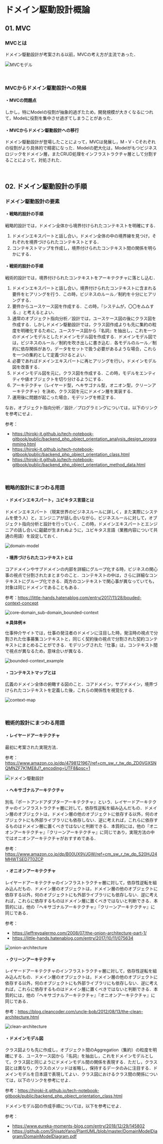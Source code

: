 # ドメイン駆動設計概論

## 01. MVC

### MVCとは

ドメイン駆動設計が考案される以前，MVCの考え方が主流であった．

![MVCモデル](https://raw.githubusercontent.com/hiroki-it/tech-notebook/master/images/MVCモデル.png)

<br>

### MVCからドメイン駆動設計への発展

#### ・MVCの問題点

しかし，特にModelの役割が抽象的過ぎたため，開発規模が大きくなるにつれて，Modelに役割を集中させ過ぎてしまうことがあった．

#### ・MVCからドメイン駆動設計への移行

ドメイン駆動設計が登場したことによって，MVCは発展し，M・V・Cそれぞれの役割がより具体的で精密になった．Modelの肥大化は，Modelがもつビジネスロジックをドメイン層，またCRUD処理をインフラストラクチャ層として分割することによって，対処された．

<br>

## 02. ドメイン駆動設計の手順

### ドメイン駆動設計の要素

#### ・戦略的設計の手順

戦略的設計では，ドメイン全体から境界付けられたコンテキストを明確にする．

1. ドメインエキスパートと話し合い，ドメイン全体の中の境界線を見つけ，それぞれを境界づけられたコンテキストとする．
2. コンテキストマップを作成し，境界付けられたコンテキスト間の関係を明らかにする．

#### ・戦術的設計の手順

戦術的設計では，境界付けられたコンテキストをアーキテクチャに落とし込む．

1. ドメインエキスパートと話し合い，境界付けられたコンテキストに含まれる要件をヒアリングを行う．この時，ビジネスのルール／制約を十分にヒアリングする．
2. 要件からユースケース図を作成する．この時，『システムが，〇〇を△△する．』と考えるとよい．
3. 通常のオブジェクト指向分析／設計では，ユースケース図の後にクラス図を作成する．しかしドメイン駆動設計では，クラス図作成よりも先に集約の粒度を明確化するために，ユースケース図から『名詞』を抽出し，これを一つのドメインモデルとしたドメインモデル図を作成する．ドメインモデル図では，ビジネスのルール／制約を吹き出しに書き込む．各モデルのルール／制約に依存関係があり，データをセットで扱う必要があるような場合，これらを一つの集約として定義づけるとよい．
4. 必要であればドメインエキスパートに再ヒアリングを行い，ドメインモデル図を改善する．
5. ドメインモデル図を元に，クラス図を作成する．この時，モデルをエンティティや値オブジェクトを切り分けるようにする．
6. アーキテクチャ（レイヤード型，ヘキサゴナル型，オニオン型，クリーンアーキテクチャ）を決め，クラス図を元にドメイン層を実装する．
7. 運用後に問題が起こった場合，モデリングを修正する．

なお，オブジェクト指向分析／設計／プログラミングについては，以下のリンクを参考にせよ．

参考：

- https://hiroki-it.github.io/tech-notebook-gitbook/public/backend_php_object_orientation_analysis_design_programming.html
- https://hiroki-it.github.io/tech-notebook-gitbook/public/backend_php_object_orientation_class.html
- https://hiroki-it.github.io/tech-notebook-gitbook/public/backend_php_object_orientation_method_data.html

<br>

### 戦略的設計にまつわる用語

#### ・ドメインエキスパート，ユビキタス言語とは

ドメインエキスパート（現実世界のビジネスルールに詳しく，また実際にシステムを使う人）と，エンジニアが話し合いながら，ビジネスルールに対して，オブジェクト指向分析と設計を行っていく．この時，ドメインエキスパートとエンジニアの話し合いに齟齬が生まれぬように，ユビキタス言語（業務内容について共通の用語）を設定しておく．

![domain-model](https://raw.githubusercontent.com/hiroki-it/tech-notebook/master/images/domain-model.png)

#### ・境界づけられたコンテキストとは

コアドメインやサブドメインの内部を詳細にグループ化する時，ビジネスの関心事の視点で分割されたまとまりのこと．コンテキストの中は，さらに詳細なコンテキストにグループ化できる．両方のコンテキストで関心事が異なっていても，対象は同じドメインであることもある．

参考：https://little-hands.hatenablog.com/entry/2017/11/28/bouded-context-concept

![core-domain_sub-domain_bounded-context](https://raw.githubusercontent.com/hiroki-it/tech-notebook/master/images/core-domain_sub-domain_bounded-context.png)

**＊具体例＊**

仕事仲介サイトでは，仕事の発注者のドメインに注目した時，発注時の視点で分割された仕事募集コンテキストと，同じく契約後の視点で分割された契約コンテキストにまとめることができる．モデリングされた『仕事』は，コンテキスト間で視点が異なるため，意味合いが異なる．

![bounded-context_example](https://raw.githubusercontent.com/hiroki-it/tech-notebook/master/images/bounded-context_example.png)

#### ・コンテキストマップとは

広義のドメイン全体の俯瞰する図のこと．コアドメイン，サブドメイン，境界づけられたコンテキストを定義した後，これらの関係性を視覚化する．

![context-map](https://raw.githubusercontent.com/hiroki-it/tech-notebook/master/images/context-map.png)

<br>

### 戦術的設計にまつわる用語

#### ・レイヤードアーキテクチャ

最初に考案された実現方法．

参考：https://www.amazon.co.jp/dp/4798121967/ref=cm_sw_r_tw_dp_ZD0VGXSNQMNZF7K1ME8J?_encoding=UTF8&psc=1

![ドメイン駆動設計](https://user-images.githubusercontent.com/42175286/58724663-2ec11c80-8418-11e9-96e9-bfc6848e9374.png)

#### ・ヘキサゴナルアーキテクチャ

別名『ポートアンドアダプターアーキテクチャ』という．レイヤードアーキテクチャのインフラストラクチャ層に対して，依存性逆転を組み込んだもの．ドメイン層のオブジェクトは，ドメイン層の他のオブジェクトに依存する以外，何のオブジェクトにも外部ライブラリにも依存しない．逆に考えれば，これらに依存するものはドメイン層に置くべきではないと判断できる．本質的には，他の『オニオンアーキテクチャ』『クリーンアーキテクチャ』に同じであり，実現方法の中ではオニオンアーキテクチャがおすすめである．

参考：https://www.amazon.co.jp/dp/B00UX9VJGW/ref=cm_sw_r_tw_dp_S20HJ24MHWTSED7T0ZCP

#### ・オニオンアーキテクチャ

レイヤードアーキテクチャのインフラストラクチャ層に対して，依存性逆転を組み込んだもの．ドメイン層のオブジェクトは，ドメイン層の他のオブジェクトに依存する以外，何のオブジェクトにも外部ライブラリにも依存しない．逆に考えれば，これらに依存するものはドメイン層に置くべきではないと判断できる．本質的には，他の『ヘキサゴナルアーキテクチャ』『クリーンアーキテクチャ』に同じである．

参考：

- https://jeffreypalermo.com/2008/07/the-onion-architecture-part-1/
- https://little-hands.hatenablog.com/entry/2017/10/11/075634

![onion-architecture](https://raw.githubusercontent.com/hiroki-it/tech-notebook/master/images/onion-architecture.png)

#### ・クリーンアーキテクチャ

レイヤードアーキテクチャのインフラストラクチャ層に対して，依存性逆転を組み込んだもの．ドメイン層のオブジェクトは，ドメイン層の他のオブジェクトに依存する以外，何のオブジェクトにも外部ライブラリにも依存しない．逆に考えれば，これらに依存するものはドメイン層に置くべきではないと判断できる．本質的には，他の『ヘキサゴナルアーキテクチャ』『オニオンアーキテクチャ』に同じである．

参考：https://blog.cleancoder.com/uncle-bob/2012/08/13/the-clean-architecture.html

![clean-architecture](https://raw.githubusercontent.com/hiroki-it/tech-notebook/master/images/clean-architecture.jpeg)

#### ・ドメインモデル図

クラス図よりも先に作成し，オブジェクト間のAggregation（集約）の粒度を明確にする．ユースケース図から『名詞』を抽出し，これをドメインモデルとして，クラス図と同じようにドメインモデル間の関係を表現する．ただし，クラス図とは異なり，クラスのメソッドは省略し，保持するデータのみに注目する．ドメインモデルを日本語で表現してよい．クラス図におけるクラス間の関係については，以下のリンクを参考にせよ．

参考：https://hiroki-it.github.io/tech-notebook-gitbook/public/backend_php_object_orientation_class.html

ドメインモデル図の作成手順については，以下を参考にせよ．

参考：

- https://www.eureka-moments-blog.com/entry/2018/12/29/145802
- https://github.com/ShisatoYano/PlantUML/blob/master/DomainModelDiagram/DomainModelDiagram.pdf
